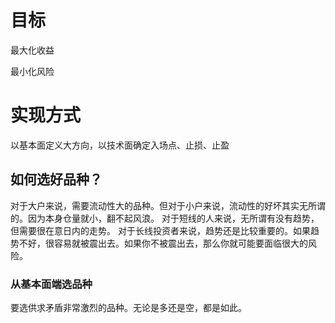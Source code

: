 # 目标
最大化收益

最小化风险

# 实现方式

以基本面定义大方向，以技术面确定入场点、止损、止盈
## 如何选好品种？
对于大户来说，需要流动性大的品种。但对于小户来说，流动性的好坏其实无所谓的。因为本身仓量就小，翻不起风浪。
对于短线的人来说，无所谓有没有趋势，但需要很在意日内的走势。
对于长线投资者来说，趋势还是比较重要的。如果趋势不好，很容易就被震出去。如果你不被震出去，那么你就可能要面临很大的风险。
### 从基本面端选品种
要选供求矛盾非常激烈的品种。无论是多还是空，都是如此。


